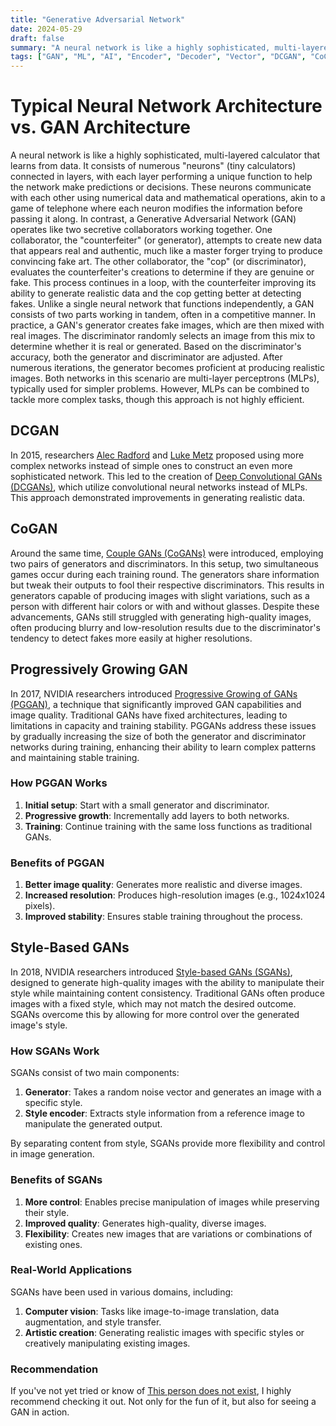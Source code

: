 ```yaml
---
title: "Generative Adversarial Network"
date: 2024-05-29
draft: false
summary: "A neural network is like a highly sophisticated, multi-layered calculator that learns from data. It consists of numerous “neurons” (tiny calculators) connected in layers, with each layer performing a unique function to help the network make predictions or decisions."
tags: ["GAN", "ML", "AI", "Encoder", "Decoder", "Vector", "DCGAN", "CoGAN", "PGGAN", "SGAN", "Machine Learning", "Learning"]
---
```


# Typical Neural Network Architecture vs. GAN Architecture

A neural network is like a highly sophisticated, multi-layered calculator that learns from data. It consists of numerous "neurons" (tiny calculators) connected in layers, with each layer performing a unique function to help the network make predictions or decisions. These neurons communicate with each other using numerical data and mathematical operations, akin to a game of telephone where each neuron modifies the information before passing it along.
In contrast, a Generative Adversarial Network (GAN) operates like two secretive collaborators working together. One collaborator, the "counterfeiter" (or generator), attempts to create new data that appears real and authentic, much like a master forger trying to produce convincing fake art. The other collaborator, the "cop" (or discriminator), evaluates the counterfeiter's creations to determine if they are genuine or fake. This process continues in a loop, with the counterfeiter improving its ability to generate realistic data and the cop getting better at detecting fakes. Unlike a single neural network that functions independently, a GAN consists of two parts working in tandem, often in a competitive manner.
In practice, a GAN's generator creates fake images, which are then mixed with real images. The discriminator randomly selects an image from this mix to determine whether it is real or generated. Based on the discriminator's accuracy, both the generator and discriminator are adjusted. After numerous iterations, the generator becomes proficient at producing realistic images.
Both networks in this scenario are multi-layer perceptrons (MLPs), typically used for simpler problems. However, MLPs can be combined to tackle more complex tasks, though this approach is not highly efficient.

## DCGAN

In 2015, researchers [Alec Radford](https://scholar.google.com/citations?user=dOad5HoAAAAJ&hl=en) and [Luke Metz](https://scholar.google.com/citations?user=k_u5ULgAAAAJ&hl=en) proposed using more complex networks instead of simple ones to construct an even more sophisticated network. This led to the creation of [Deep Convolutional GANs (DCGANs)](https://arxiv.org/abs/1511.06434), which utilize convolutional neural networks instead of MLPs. This approach demonstrated improvements in generating realistic data.

## CoGAN

Around the same time, [Couple GANs (CoGANs)](https://arxiv.org/abs/1606.07536) were introduced, employing two pairs of generators and discriminators. In this setup, two simultaneous games occur during each training round. The generators share information but tweak their outputs to fool their respective discriminators. This results in generators capable of producing images with slight variations, such as a person with different hair colors or with and without glasses. Despite these advancements, GANs still struggled with generating high-quality images, often producing blurry and low-resolution results due to the discriminator's tendency to detect fakes more easily at higher resolutions.

## Progressively Growing GAN

In 2017, NVIDIA researchers introduced [Progressive Growing of GANs (PGGAN)](https://arxiv.org/abs/1710.10196), a technique that significantly improved GAN capabilities and image quality. Traditional GANs have fixed architectures, leading to limitations in capacity and training stability. PGGANs address these issues by gradually increasing the size of both the generator and discriminator networks during training, enhancing their ability to learn complex patterns and maintaining stable training.

### How PGGAN Works

1. **Initial setup**: Start with a small generator and discriminator.
2. **Progressive growth**: Incrementally add layers to both networks.
3. **Training**: Continue training with the same loss functions as traditional GANs.

### Benefits of PGGAN

1. **Better image quality**: Generates more realistic and diverse images.
2. **Increased resolution**: Produces high-resolution images (e.g., 1024x1024 pixels).
3. **Improved stability**: Ensures stable training throughout the process.

## Style-Based GANs

In 2018, NVIDIA researchers introduced [Style-based GANs (SGANs)](https://arxiv.org/abs/1812.04948), designed to generate high-quality images with the ability to manipulate their style while maintaining content consistency. Traditional GANs often produce images with a fixed style, which may not match the desired outcome. SGANs overcome this by allowing for more control over the generated image's style.

### How SGANs Work

SGANs consist of two main components:

1. **Generator**: Takes a random noise vector and generates an image with a specific style.
2. **Style encoder**: Extracts style information from a reference image to manipulate the generated output.

By separating content from style, SGANs provide more flexibility and control in image generation.

### Benefits of SGANs

1. **More control**: Enables precise manipulation of images while preserving their style.
2. **Improved quality**: Generates high-quality, diverse images.
3. **Flexibility**: Creates new images that are variations or combinations of existing ones.

### Real-World Applications

SGANs have been used in various domains, including:

1. **Computer vision**: Tasks like image-to-image translation, data augmentation, and style transfer.
2. **Artistic creation**: Generating realistic images with specific styles or creatively manipulating existing images.

### Recommendation

If you've not yet tried or know of [This person does not exist](https://thispersondoesnotexist.com/), I highly recommend checking it out. Not only for the fun of it, but also for seeing a GAN in action.
